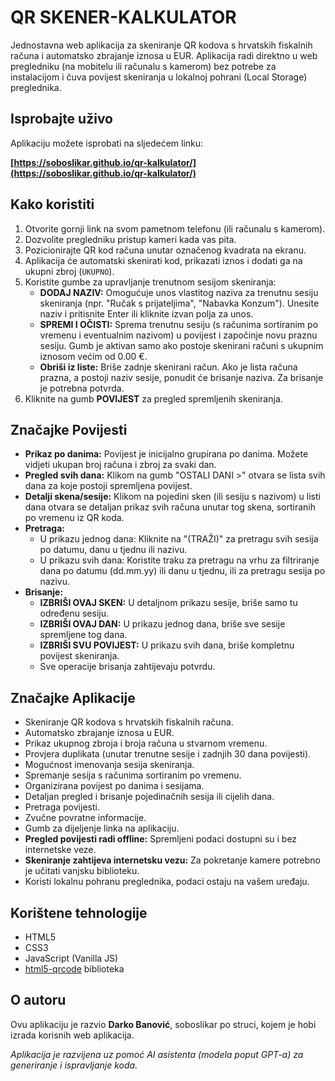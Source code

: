 # QR SKENER-KALKULATOR

Jednostavna web aplikacija za skeniranje QR kodova s hrvatskih fiskalnih računa i automatsko zbrajanje iznosa u EUR. Aplikacija radi direktno u web pregledniku (na mobitelu ili računalu s kamerom) bez potrebe za instalacijom i čuva povijest skeniranja u lokalnoj pohrani (Local Storage) preglednika.

## Isprobajte uživo

Aplikaciju možete isprobati na sljedećem linku:

**[https://soboslikar.github.io/qr-kalkulator/](https://soboslikar.github.io/qr-kalkulator/)**

## Kako koristiti

1.  Otvorite gornji link na svom pametnom telefonu (ili računalu s kamerom).
2.  Dozvolite pregledniku pristup kameri kada vas pita.
3.  Pozicionirajte QR kod računa unutar označenog kvadrata na ekranu.
4.  Aplikacija će automatski skenirati kod, prikazati iznos i dodati ga na ukupni zbroj (`UKUPNO`).
5.  Koristite gumbe za upravljanje trenutnom sesijom skeniranja:
    *   **DODAJ NAZIV:** Omogućuje unos vlastitog naziva za trenutnu sesiju skeniranja (npr. "Ručak s prijateljima", "Nabavka Konzum"). Unesite naziv i pritisnite Enter ili kliknite izvan polja za unos.
    *   **SPREMI I OČISTI:** Sprema trenutnu sesiju (s računima sortiranim po vremenu i eventualnim nazivom) u povijest i započinje novu praznu sesiju. Gumb je aktivan samo ako postoje skenirani računi s ukupnim iznosom većim od 0.00 €.
    *   **Obriši iz liste:** Briše zadnje skenirani račun. Ako je lista računa prazna, a postoji naziv sesije, ponudit će brisanje naziva. Za brisanje je potrebna potvrda.
6.  Kliknite na gumb **POVIJEST** za pregled spremljenih skeniranja.

## Značajke Povijesti

*   **Prikaz po danima:** Povijest je inicijalno grupirana po danima. Možete vidjeti ukupan broj računa i zbroj za svaki dan.
*   **Pregled svih dana:** Klikom na gumb "OSTALI DANI >" otvara se lista svih dana za koje postoji spremljena povijest.
*   **Detalji skena/sesije:** Klikom na pojedini sken (ili sesiju s nazivom) u listi dana otvara se detaljan prikaz svih računa unutar tog skena, sortiranih po vremenu iz QR koda.
*   **Pretraga:**
    *   U prikazu jednog dana: Kliknite na "(TRAŽI)" za pretragu svih sesija po datumu, danu u tjednu ili nazivu.
    *   U prikazu svih dana: Koristite traku za pretragu na vrhu za filtriranje dana po datumu (dd.mm.yy) ili danu u tjednu, ili za pretragu sesija po nazivu.
*   **Brisanje:**
    *   **IZBRIŠI OVAJ SKEN:** U detaljnom prikazu sesije, briše samo tu određenu sesiju.
    *   **IZBRIŠI OVAJ DAN:** U prikazu jednog dana, briše sve sesije spremljene tog dana.
    *   **IZBRIŠI SVU POVIJEST:** U prikazu svih dana, briše kompletnu povijest skeniranja.
    *   Sve operacije brisanja zahtijevaju potvrdu.

## Značajke Aplikacije

*   Skeniranje QR kodova s hrvatskih fiskalnih računa.
*   Automatsko zbrajanje iznosa u EUR.
*   Prikaz ukupnog zbroja i broja računa u stvarnom vremenu.
*   Provjera duplikata (unutar trenutne sesije i zadnjih 30 dana povijesti).
*   Mogućnost imenovanja sesija skeniranja.
*   Spremanje sesija s računima sortiranim po vremenu.
*   Organizirana povijest po danima i sesijama.
*   Detaljan pregled i brisanje pojedinačnih sesija ili cijelih dana.
*   Pretraga povijesti.
*   Zvučne povratne informacije.
*   Gumb za dijeljenje linka na aplikaciju.
*   **Pregled povijesti radi offline:** Spremljeni podaci dostupni su i bez internetske veze.
*   **Skeniranje zahtijeva internetsku vezu:** Za pokretanje kamere potrebno je učitati vanjsku biblioteku.
*   Koristi lokalnu pohranu preglednika, podaci ostaju na vašem uređaju.

## Korištene tehnologije

*   HTML5
*   CSS3
*   JavaScript (Vanilla JS)
*   [html5-qrcode](https://github.com/mebjas/html5-qrcode) biblioteka



## O autoru

Ovu aplikaciju je razvio **Darko Banović**, soboslikar po struci, kojem je hobi izrada korisnih web aplikacija.

*Aplikacija je razvijena uz pomoć AI asistenta (modela poput GPT-a) za generiranje i ispravljanje koda.*
